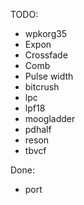 TODO: 
* wpkorg35
* Expon 
* Crossfade
* Comb
* Pulse width
* bitcrush
* lpc
* lpf18
* moogladder
* pdhalf
* reson
* tbvcf

Done: 
* port